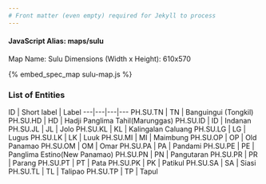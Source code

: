 ```yaml
---
# Front matter (even empty) required for Jekyll to process
---
```


#### JavaScript Alias: maps/sulu

Map Name: Sulu
Dimensions (Width x Height): 610x570



{% embed_spec_map sulu-map.js %}

### List of Entities

ID | Short label | Label
---|---|---|---
PH.SU.TN | TN | Banguingui (Tongkil)
PH.SU.HD | HD | Hadji Panglima Tahil(Marunggas)
PH.SU.ID | ID | Indanan
PH.SU.JL | JL | Jolo
PH.SU.KL | KL | Kalingalan Caluang
PH.SU.LG | LG | Lugus
PH.SU.LK | LK | Luuk
PH.SU.MI | MI | Maimbung
PH.SU.OP | OP | Old Panamao
PH.SU.OM | OM | Omar
PH.SU.PA | PA | Pandami
PH.SU.PE | PE | Panglima Estino(New Panamao)
PH.SU.PN | PN | Pangutaran
PH.SU.PR | PR | Parang
PH.SU.PT | PT | Pata
PH.SU.PK | PK | Patikul
PH.SU.SA | SA | Siasi
PH.SU.TL | TL | Talipao
PH.SU.TP | TP | Tapul